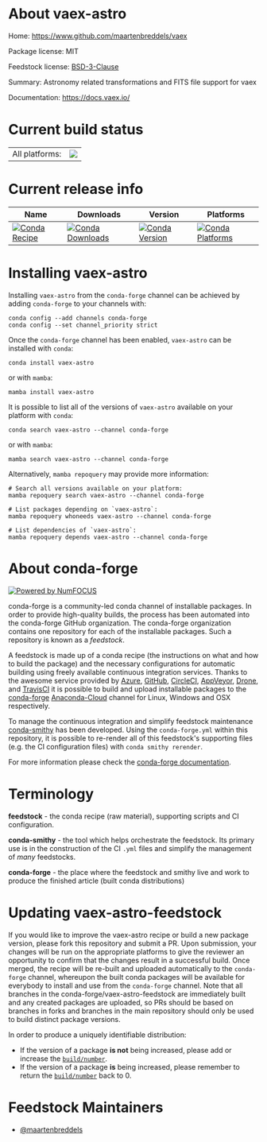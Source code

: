 About vaex-astro
================

Home: https://www.github.com/maartenbreddels/vaex

Package license: MIT

Feedstock license: [BSD-3-Clause](https://github.com/conda-forge/vaex-astro-feedstock/blob/main/LICENSE.txt)

Summary: Astronomy related transformations and FITS file support for vaex

Documentation: https://docs.vaex.io/

Current build status
====================


<table><tr><td>All platforms:</td>
    <td>
      <a href="https://dev.azure.com/conda-forge/feedstock-builds/_build/latest?definitionId=3618&branchName=main">
        <img src="https://dev.azure.com/conda-forge/feedstock-builds/_apis/build/status/vaex-astro-feedstock?branchName=main">
      </a>
    </td>
  </tr>
</table>

Current release info
====================

| Name | Downloads | Version | Platforms |
| --- | --- | --- | --- |
| [![Conda Recipe](https://img.shields.io/badge/recipe-vaex--astro-green.svg)](https://anaconda.org/conda-forge/vaex-astro) | [![Conda Downloads](https://img.shields.io/conda/dn/conda-forge/vaex-astro.svg)](https://anaconda.org/conda-forge/vaex-astro) | [![Conda Version](https://img.shields.io/conda/vn/conda-forge/vaex-astro.svg)](https://anaconda.org/conda-forge/vaex-astro) | [![Conda Platforms](https://img.shields.io/conda/pn/conda-forge/vaex-astro.svg)](https://anaconda.org/conda-forge/vaex-astro) |

Installing vaex-astro
=====================

Installing `vaex-astro` from the `conda-forge` channel can be achieved by adding `conda-forge` to your channels with:

```
conda config --add channels conda-forge
conda config --set channel_priority strict
```

Once the `conda-forge` channel has been enabled, `vaex-astro` can be installed with `conda`:

```
conda install vaex-astro
```

or with `mamba`:

```
mamba install vaex-astro
```

It is possible to list all of the versions of `vaex-astro` available on your platform with `conda`:

```
conda search vaex-astro --channel conda-forge
```

or with `mamba`:

```
mamba search vaex-astro --channel conda-forge
```

Alternatively, `mamba repoquery` may provide more information:

```
# Search all versions available on your platform:
mamba repoquery search vaex-astro --channel conda-forge

# List packages depending on `vaex-astro`:
mamba repoquery whoneeds vaex-astro --channel conda-forge

# List dependencies of `vaex-astro`:
mamba repoquery depends vaex-astro --channel conda-forge
```


About conda-forge
=================

[![Powered by
NumFOCUS](https://img.shields.io/badge/powered%20by-NumFOCUS-orange.svg?style=flat&colorA=E1523D&colorB=007D8A)](https://numfocus.org)

conda-forge is a community-led conda channel of installable packages.
In order to provide high-quality builds, the process has been automated into the
conda-forge GitHub organization. The conda-forge organization contains one repository
for each of the installable packages. Such a repository is known as a *feedstock*.

A feedstock is made up of a conda recipe (the instructions on what and how to build
the package) and the necessary configurations for automatic building using freely
available continuous integration services. Thanks to the awesome service provided by
[Azure](https://azure.microsoft.com/en-us/services/devops/), [GitHub](https://github.com/),
[CircleCI](https://circleci.com/), [AppVeyor](https://www.appveyor.com/),
[Drone](https://cloud.drone.io/welcome), and [TravisCI](https://travis-ci.com/)
it is possible to build and upload installable packages to the
[conda-forge](https://anaconda.org/conda-forge) [Anaconda-Cloud](https://anaconda.org/)
channel for Linux, Windows and OSX respectively.

To manage the continuous integration and simplify feedstock maintenance
[conda-smithy](https://github.com/conda-forge/conda-smithy) has been developed.
Using the ``conda-forge.yml`` within this repository, it is possible to re-render all of
this feedstock's supporting files (e.g. the CI configuration files) with ``conda smithy rerender``.

For more information please check the [conda-forge documentation](https://conda-forge.org/docs/).

Terminology
===========

**feedstock** - the conda recipe (raw material), supporting scripts and CI configuration.

**conda-smithy** - the tool which helps orchestrate the feedstock.
                   Its primary use is in the construction of the CI ``.yml`` files
                   and simplify the management of *many* feedstocks.

**conda-forge** - the place where the feedstock and smithy live and work to
                  produce the finished article (built conda distributions)


Updating vaex-astro-feedstock
=============================

If you would like to improve the vaex-astro recipe or build a new
package version, please fork this repository and submit a PR. Upon submission,
your changes will be run on the appropriate platforms to give the reviewer an
opportunity to confirm that the changes result in a successful build. Once
merged, the recipe will be re-built and uploaded automatically to the
`conda-forge` channel, whereupon the built conda packages will be available for
everybody to install and use from the `conda-forge` channel.
Note that all branches in the conda-forge/vaex-astro-feedstock are
immediately built and any created packages are uploaded, so PRs should be based
on branches in forks and branches in the main repository should only be used to
build distinct package versions.

In order to produce a uniquely identifiable distribution:
 * If the version of a package **is not** being increased, please add or increase
   the [``build/number``](https://docs.conda.io/projects/conda-build/en/latest/resources/define-metadata.html#build-number-and-string).
 * If the version of a package **is** being increased, please remember to return
   the [``build/number``](https://docs.conda.io/projects/conda-build/en/latest/resources/define-metadata.html#build-number-and-string)
   back to 0.

Feedstock Maintainers
=====================

* [@maartenbreddels](https://github.com/maartenbreddels/)

